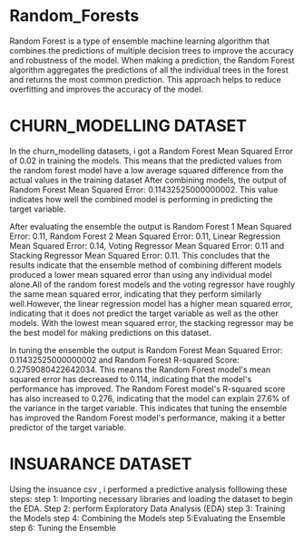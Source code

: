 # Random_Forests
Random Forest is a type of ensemble machine learning algorithm that combines the predictions of multiple decision trees to improve the accuracy and robustness of the model. 
When making a prediction, the Random Forest algorithm aggregates the predictions of all the individual trees in the forest and returns the most common prediction. This approach helps to reduce overfitting and improves the accuracy of the model.
# CHURN_MODELLING DATASET
In the churn_modelling datasets, i got a Random Forest Mean Squared Error of 0.02 in training the models. This means that the predicted values from the random forest model have a low average squared difference from the actual values in the training dataset After combining models, the output of Random Forest Mean Squared Error: 0.11432525000000002. This value indicates how well the combined model is performing in predicting the target variable.

After evaluating the ensemble the output is Random Forest 1 Mean Squared Error: 0.11, Random Forest 2 Mean Squared Error: 0.11, Linear Regression Mean Squared Error: 0.14, Voting Regressor Mean Squared Error: 0.11 and Stacking Regressor Mean Squared Error: 0.11. This concludes that the results indicate that the ensemble method of combining different models produced a lower mean squared error than using any individual model alone.All of the random forest models and the voting regressor have roughly the same mean squared error, indicating that they perform similarly well.However, the linear regression model has a higher mean squared error, indicating that it does not predict the target variable as well as the other models. With the lowest mean squared error, the stacking regressor may be the best model for making predictions on this dataset.

In tuning the ensemble the output is Random Forest Mean Squared Error: 0.11432525000000002 and Random Forest R-squared Score: 0.2759080422642034. This means the Random Forest model's mean squared error has decreased to 0.114, indicating that the model's performance has improved. The Random Forest model's R-squared score has also increased to 0.276, indicating that the model can explain 27.6% of the variance in the target variable. This indicates that tuning the ensemble has improved the Random Forest model's performance, making it a better predictor of the target variable.

# INSUARANCE DATASET
Using the insuance csv , i performed a predictive analysis folllowing these steps:
step 1: Importing necessary libraries and loading the dataset to begin the EDA.
Step 2: perform Exploratory Data Analysis (EDA)
step 3: Training the Models
step 4: Combining the Models
step 5:Evaluating the Ensemble
step 6: Tuning the Ensemble

